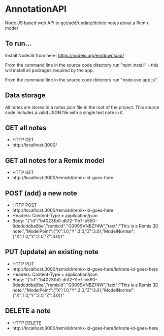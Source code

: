 # AnnotationAPI
Node.JS based web API to get/add/update/delete notes about a Remix model

## To run...
Install NodeJS from here: https://nodejs.org/en/download/

From the command line in the source code directory run "npm install" - this will install all packages required by the app.

From the command line in the source code directory run "node.exe app.js".

## Data storage
All notes are stored in a notes.json file in the root of the project. This source code includes a valid JSON file with a single test note in it.

## GET all notes
* HTTP GET
* http://localhost:3000/

## GET all notes for a Remix model
* HTTP GET
* http://localhost:3000/remixId/remix-id-goes-here

## POST (add) a new note
* HTTP POST
* http://localhost:3000/remixId/remix-id-goes-here
* Headers: Content-Type = application/json
* Body: "{"id":"b4023fb0-db12-11e7-b590-9dedcddba9be","remixId":"G009SVNBZ74W","text":"This is a Remix 3D note.","ModelPoint":{"X":1.0,"Y":2.0,"Z":3.0},"ModelNormal":{"X":1.0,"Y":2.0,"Z":3.0}}"

## PUT (update) an existing note
* HTTP PUT
* http://localhost:3000/remixId/remix-id-goes-here/id/note-id-goes-here
* Headers: Content-Type = application/json
* Body: "{"id":"b4023fb0-db12-11e7-b590-9dedcddba9be","remixId":"G009SVNBZ74W","text":"This is a Remix 3D note.","ModelPoint":{"X":1.0,"Y":2.0,"Z":3.0},"ModelNormal":{"X":1.0,"Y":2.0,"Z":3.0}}"

## DELETE a note
* HTTP DELETE
* http://localhost:3000/remixId/remix-id-goes-here/id/note-id-goes-here
